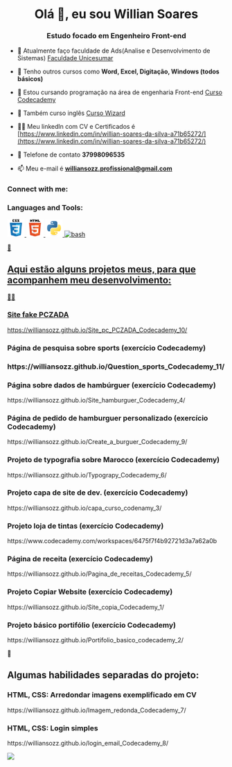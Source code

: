 <h1 align="center">Olá 👋, eu sou Willian Soares</h1>
<h3 align="center">Estudo focado em Engenheiro Front-end</h3>

- 🔭 Atualmente faço faculdade de Ads(Analise e Desenvolvimento de Sistemas) [Faculdade Unicesumar](https://studeo.unicesumar.edu.br/#!/access/login)

- 🌱 Tenho outros cursos como **Word, Excel, Digitação, Windows (todos básicos)**

- 👯 Estou cursando programação na área de engenharia Front-end [Curso Codecademy](https://www.codecademy.com/learn)

- 🤝 Também curso inglês [Curso Wizard](https://me.wizard.com.br/)

- 👨‍💻 Meu linkedln com CV e Certificados é [https://www.linkedin.com/in/willian-soares-da-silva-a71b65272/](https://www.linkedin.com/in/willian-soares-da-silva-a71b65272/)

- 💬 Telefone de contato **37998096535**

- 📫 Meu e-mail é **williansozz.profissional@gmail.com**

<h3 align="left">Connect with me:</h3>
<p align="left">
</p>

<h3 align="left">Languages and Tools:</h3>
<p align="left"> <a href="https://www.w3schools.com/css/" target="_blank" rel="noreferrer"> <img src="https://raw.githubusercontent.com/devicons/devicon/master/icons/css3/css3-original-wordmark.svg" alt="css3" width="40" height="40"/> </a> <a href="https://www.w3.org/html/" target="_blank" rel="noreferrer"> <img src="https://raw.githubusercontent.com/devicons/devicon/master/icons/html5/html5-original-wordmark.svg" alt="html5" width="40" height="40"/> </a> <a href="https://www.python.org" target="_blank" rel="noreferrer"> <img src="https://raw.githubusercontent.com/devicons/devicon/master/icons/python/python-original.svg" alt="python" width="40" height="40"/> </a> <a href="https://www.gnu.org/software/bash/" target="_blank" rel="noreferrer"> <img src="https://www.vectorlogo.zone/logos/gnu_bash/gnu_bash-icon.svg" alt="bash" width="40" height="40"/></p>

💬<h2>Aqui estão alguns projetos meus, para que acompanhem meu desenvolvimento:</h2>

👨‍💻<h3>Site fake PCZADA</h3>
https://williansozz.github.io/Site_pc_PCZADA_Codecademy_10/

<h3>Página de pesquisa sobre sports (exercício Codecademy)<h3>
https://williansozz.github.io/Question_sports_Codecademy_11/
  
<h3>Página sobre dados de hambúrguer (exercício Codecademy)</h3>
https://williansozz.github.io/Site_hamburguer_Codecademy_4/

<h3>Página de pedido de hamburguer personalizado (exercício Codecademy)</h3>
https://williansozz.github.io/Create_a_burguer_Codecademy_9/

<h3>Projeto de typografia sobre Marocco (exercício Codecademy)</h3>
https://williansozz.github.io/Typograpy_Codecademy_6/

<h3>Projeto capa de site de dev. (exercício Codecademy)</h3>
https://williansozz.github.io/capa_curso_codenamy_3/

<h3>Projeto loja de tintas (exercício Codecademy)</h3>
https://www.codecademy.com/workspaces/6475f7f4b92721d3a7a62a0b

<h3>Página de receita (exercício Codecademy)</h3>
https://williansozz.github.io/Pagina_de_receitas_Codecademy_5/

<h3>Projeto Copiar Website (exercício Codecademy)</h3>
https://williansozz.github.io/Site_copia_Codecademy_1/

<h3>Projeto básico portifólio (exercício Codecademy)</h3>
https://williansozz.github.io/Portifolio_basico_codecademy_2/


💬<h2>Algumas habilidades separadas do projeto:</h2>

<h3>HTML, CSS: Arredondar imagens exemplificado em CV</h3>
https://williansozz.github.io/Imagem_redonda_Codecademy_7/

<h3>HTML, CSS: Login simples</h3>
https://williansozz.github.io/login_email_Codecademy_8/

<p>  </p>
<img src="https://content.codecademy.com/articles/github-pages-via-web-app/happy-ice-cream.gif" />

<!--
**WillianSozz/WillianSozz** is a ✨ _special_ ✨ repository because its `README.md` (this file) appears on your GitHub profile.

Here are some ideas to get you started:

- 🔭 I’m currently working on ...
- 🌱 I’m currently learning ...
- 👯 I’m looking to collaborate on ...
- 🤔 I’m looking for help with ...
- 💬 Ask me about ...
- 📫 How to reach me: ...
- 😄 Pronouns: ...
- ⚡ Fun fact: ...
-->

